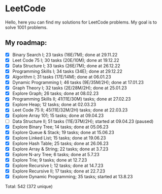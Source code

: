 # LeetCode

Hello, here you can find my solutions for LeetCode problems. My goal is to solve 1001 problems.

## My roadmap:
- [x] Binary Search I;  23 tasks (16E/7M); done at 29.11.22
- [x] Leet Code 75 I; 30 tasks (20E/10M); done at 19.12.22
- [x] Data Structure I; 33 tasks (26E/7M); done at 26.12.22
- [x] Programming Skills I; 34 tasks (34E); done at 29.12.22
- [x] Algorithm I; 31 tasks (17E/14M); done at 06.01.23
- [x] Dynamic Programming I; 46 tasks (9E/35M/2H); done at 17.01.23
- [x] Graph Theory I; 32 tasks (2E/28M/2H); done at 25.01.23
- [x] Explore Graph; 26 tasks; done at 08.02.23
- [x] Programming Skills II; 41(11E/30M) tasks; done at 27.02.23
- [x] Explore Heap; 12 tasks; done at 02.03.23
- [x] Leet Code 75 II; 45(11E/32M/2H) tasks; done at 22.03.23
- [x] Explore Array 101; 15 tasks; done at 09.04.23
- [ ] Data Structure II; 51 tasks (11E/37M/2H); started at 09.04.23 (paused)
- [x] Explore Binary Tree; 14 tasks; done at 05.06.23
- [x] Explore Queue & Stack; 19 tasks; done at 15.06.23
- [x] Explore Linked List; 15 tasks; done at 19.06.23
- [x] Explore Hash Table; 25 tasks; done at 26.06.23
- [x] Explore Array & String; 22 tasks; done at 3.7.23
- [x] Explore N-ary Tree; 6 tasks; done at 5.7.23
- [x] Explore Trie; 9 tasks; done at 12.7.23
- [x] Explore Recursive I; 12 tasks; done at 14.7.23
- [x] Explore Recursive II; 17 tasks; done at 22.7.23
- [x] Explore Dynamic Programming; 35 tasks; started at 13.8.23

Total: 542 (372 unique)